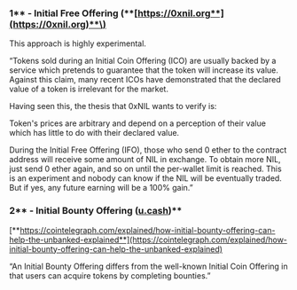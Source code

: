 ### 1** - Initial Free Offering \(**[**https://0xnil.org**](https://0xnil.org)**\)**

This approach is highly experimental.

“Tokens sold during an Initial Coin Offering \(ICO\) are usually backed by a service which pretends to guarantee that the token will increase its value. Against this claim, many recent ICOs have demonstrated that the declared value of a token is irrelevant for the market.

Having seen this, the thesis that 0xNIL wants to verify is:

Token's prices are arbitrary and depend on a perception of their value which has little to do with their declared value.

During the Initial Free Offering \(IFO\), those who send 0 ether to the contract address will receive some amount of NIL in exchange. To obtain more NIL, just send 0 ether again, and so on until the per-wallet limit is reached. This is an experiment and nobody can know if the NIL will be eventually traded. But if yes, any future earning will be a 100% gain.”

### 2** - Initial Bounty Offering \(**[**u.cash**](https://u.cash)**\)**

[**https://cointelegraph.com/explained/how-initial-bounty-offering-can-help-the-unbanked-explained**](https://cointelegraph.com/explained/how-initial-bounty-offering-can-help-the-unbanked-explained)

“An Initial Bounty Offering differs from the well-known Initial Coin Offering in that users can acquire tokens by completing bounties.”

